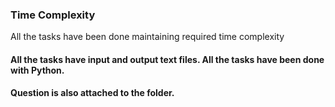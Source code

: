 <!DOCTYPE html>
<html>
<body>
<h3>Time Complexity</h3>
<p>All the tasks have been done maintaining required time complexity</p>

<h4>All the tasks have input and output text files. All the tasks have been done with Python.</h4>
<h4>Question is also attached to the folder.</h4>
</body>
</html>


